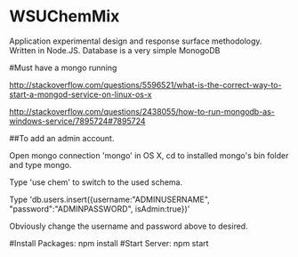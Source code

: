 # WSUChemMix
Application experimental design and response surface methodology.
Written in Node.JS.
Database is a very simple MonogoDB

#Must have a mongo running

http://stackoverflow.com/questions/5596521/what-is-the-correct-way-to-start-a-mongod-service-on-linux-os-x

http://stackoverflow.com/questions/2438055/how-to-run-mongodb-as-windows-service/7895724#7895724

##To add an admin account.

Open mongo connection 'mongo' in OS X, cd to installed mongo's bin folder and type mongo.

Type 'use chem' to switch to the used schema.

Type 'db.users.insert({username:"ADMINUSERNAME", "password":"ADMINPASSWORD", isAdmin:true})'

Obviously change the username and password above to desired.

#Install Packages:
npm install
#Start Server:
npm start
